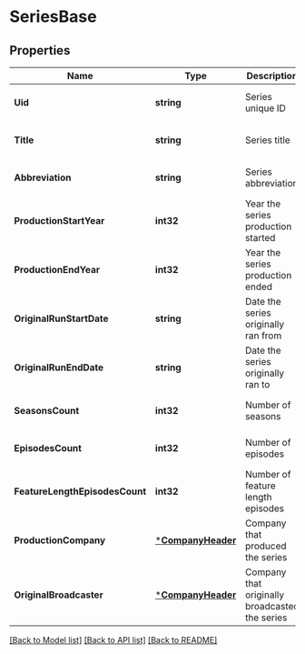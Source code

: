 # SeriesBase

## Properties
Name | Type | Description | Notes
------------ | ------------- | ------------- | -------------
**Uid** | **string** | Series unique ID | [optional] [default to null]
**Title** | **string** | Series title | [optional] [default to null]
**Abbreviation** | **string** | Series abbreviation | [optional] [default to null]
**ProductionStartYear** | **int32** | Year the series production started | [optional] [default to null]
**ProductionEndYear** | **int32** | Year the series production ended | [optional] [default to null]
**OriginalRunStartDate** | **string** | Date the series originally ran from | [optional] [default to null]
**OriginalRunEndDate** | **string** | Date the series originally ran to | [optional] [default to null]
**SeasonsCount** | **int32** | Number of seasons | [optional] [default to null]
**EpisodesCount** | **int32** | Number of episodes | [optional] [default to null]
**FeatureLengthEpisodesCount** | **int32** | Number of feature length episodes | [optional] [default to null]
**ProductionCompany** | [***CompanyHeader**](CompanyHeader.md) | Company that produced the series | [optional] [default to null]
**OriginalBroadcaster** | [***CompanyHeader**](CompanyHeader.md) | Company that originally broadcasted the series | [optional] [default to null]

[[Back to Model list]](../README.md#documentation-for-models) [[Back to API list]](../README.md#documentation-for-api-endpoints) [[Back to README]](../README.md)



